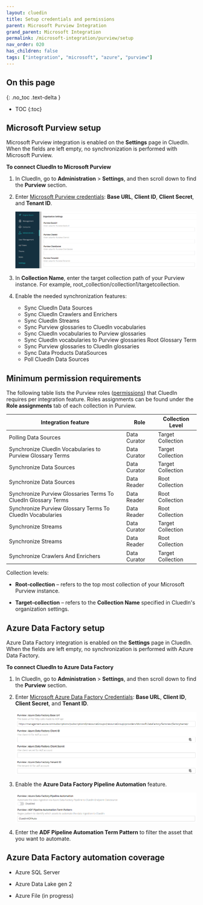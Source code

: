```yaml
---
layout: cluedin
title: Setup credentials and permissions
parent: Microsoft Purview Integration
grand_parent: Microsoft Integration
permalink: /microsoft-integration/purview/setup
nav_order: 020
has_children: false
tags: ["integration", "microsoft", "azure", "purview"]
---
```

## On this page
{: .no_toc .text-delta }
- TOC
{:toc}

## Microsoft Purview setup

Microsoft Purview integration is enabled on the **Settings** page in CluedIn. When the fields are left empty, no synchronization is performed with Microsoft Purview.

**To connect CluedIn to Microsoft Purview**

1. In CluedIn, go to **Administration** > **Settings**, and then scroll down to find the **Purview** section.

1. Enter [Microsoft Purview credentials](https://docs.microsoft.com/en-us/azure/purview/create-catalog-portal#open-the-microsoft-purview-governance-portal): **Base URL**, **Client ID**, **Client Secret**, and **Tenant ID**.

    ![Input Microsoft Purview credentials](./media/settings.png)

2. In **Collection Name**, enter the target collection path of your Purview instance. For example, root_collection/collection1/targetcollection.
     
3. Enable the needed synchronization features:

    - Sync CluedIn Data Sources
    - Sync CluedIn Crawlers and Enrichers
    - Sync CluedIn Streams
    - Sync Purview glossaries to CluedIn vocabularies
    - Sync CluedIn vocabularies to Purview glossaries
    - Sync CluedIn vocabularies to Purview glossaries Root Glossary Term
    - Sync Purview glossaries to CluedIn glossaries
    - Sync Data Products DataSources
    - Poll CluedIn Data Sources

## Minimum permission requirements

The following table lists the Purview roles ([permissions](https://learn.microsoft.com/en-us/azure/purview/catalog-permissions)) that CluedIn requires per integration feature. Roles assignments can be found under the **Role assignments** tab of each collection in Purview.

| Integration feature | Role | Collection Level |
| ---- | ------ | ------- |
| Polling Data Sources | Data Curator | Target Collection |
| Synchronize CluedIn Vocabularies to Purview Glossary Terms | Data Curator | Target Collection |
| Synchronize Data Sources | Data Curator | Target Collection |
| Synchronize Data Sources | Data Reader | Root Collection |
| Synchronize Purview Glossaries Terms To CluedIn Glossary Terms | Data Reader | Root Collection |
| Synchronize Purview Glossary Terms To CluedIn Vocabularies | Data Reader | Root Collection |
| Synchronize Streams | Data Curator | Target Collection |
| Synchronize Streams | Data Reader | Root Collection |
| Synchronize Crawlers And Enrichers | Data Curator | Target Collection |

Collection levels:

- **Root-collection** – refers to the top most collection of your Microsoft Purview instance.

- **Target-collection** – refers to the **Collection Name** specified in CluedIn's organization settings.

## Azure Data Factory setup

Azure Data Factory integration is enabled on the **Settings** page in CluedIn. When the fields are left empty, no synchronization is performed with Azure Data Factory.

**To connect CluedIn to Azure Data Factory**

1. In CluedIn, go to **Administration** > **Settings**, and then scroll down to find the **Purview** section.

1. Enter [Microsoft Azure Data Factory Credentials](https://learn.microsoft.com/en-us/azure/data-factory/quickstart-create-data-factory): **Base URL**, **Client ID**, **Client Secret**, and **Tenant ID**.

    ![Input Microsoft Azure Data Factory credentials](./media/adf_settings.png)

1. Enable the **Azure Data Factory Pipeline Automation** feature.

    ![Input Microsoft Azure Data Factory credentials](./media/adf_settings2.png)

1. Enter the **ADF Pipeline Automation Term Pattern** to filter the asset that you want to automate.

## Azure Data Factory automation coverage

- Azure SQL Server

- Azure Data Lake gen 2

- Azure File (in progress)